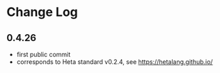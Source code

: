 # Change Log

## 0.4.26

- first public commit
- corresponds to Heta standard v0.2.4, see <https://hetalang.github.io/>
